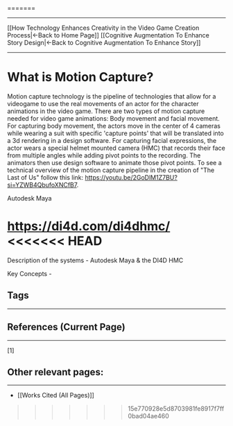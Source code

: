  =======
_____
[[How Technology Enhances Creativity in the Video Game Creation Process|←Back to Home Page]]
[[Cognitive Augmentation To Enhance Story Design|←Back to Cognitive Augmentation To Enhance Story]]
____

# What is Motion Capture?

Motion capture technology is the pipeline of technologies that allow for a videogame to use the real movements of an actor for the character animations in the video game. There are two types of motion capture needed for video game animations: Body movement and facial movement. For capturing body movement, the actors move in the center of 4 cameras while wearing a suit with specific 'capture points' that will be translated into a 3d rendering in a design software. For capturing facial expressions, the actor wears a special helmet mounted camera (HMC) that records their face from multiple angles while adding pivot points to the recording. The animators then use design software to animate those pivot points. To see a technical overview of the motion capture pipeline in the creation of "The Last of Us" follow this link: https://youtu.be/2GoDlM1Z7BU?si=YZWB4QbufoXNCfB7.



Autodesk Maya

https://di4d.com/di4dhmc/
<<<<<<< HEAD
=======

Description of the systems - Autodesk Maya & the DI4D HMC

Key Concepts - 

## Tags
_____

## References (Current Page)
____
[1] 

## Other relevant pages:
_____
- [[Works Cited (All Pages)]] 
>>>>>>> 15e770928e5d8703981fe8917f7ff0bad04ae460
